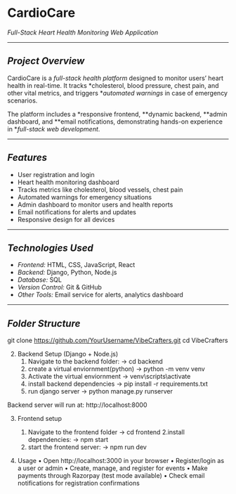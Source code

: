 # CardioCare

*Full-Stack Heart Health Monitoring Web Application*

---

## *Project Overview*
CardioCare is a *full-stack health platform* designed to monitor users’ heart health in real-time. It tracks *cholesterol, blood pressure, chest pain, and other vital metrics, and triggers **automated warnings* in case of emergency scenarios.  

The platform includes a *responsive frontend, **dynamic backend, **admin dashboard, and **email notifications, demonstrating hands-on experience in **full-stack web development*.

---

## *Features*
- User registration and login
- Heart health monitoring dashboard
- Tracks metrics like cholesterol, blood vessels, chest pain
- Automated warnings for emergency situations
- Admin dashboard to monitor users and health reports
- Email notifications for alerts and updates
- Responsive design for all devices

---

## *Technologies Used*
- *Frontend:* HTML, CSS, JavaScript, React  
- *Backend:* Django, Python, Node.js  
- *Database:* SQL  
- *Version Control:* Git & GitHub  
- *Other Tools:* Email service for alerts, analytics dashboard  

---

## *Folder Structure*

git clone https://github.com/YourUsername/VibeCrafters.git
cd VibeCrafters

2. Backend Setup (Django + Node.js)
	1.	Navigate to the backend folder:
        ->  cd backend
    2. create a virtual enviornment(python)
        -> python -m venv venv
    3. Activate the virtual enviornment
       -> venv\scripts\activate
    4. install backend dependencies
       -> pip install -r requirements.txt
    5. run django server
       -> python manage.py runserver

Backend server will run at: http://localhost:8000

 3. Frontend setup

    
	1.	Navigate to the frontend folder
       -> cd frontend
    2.install dependencies:
       -> npm start
    3. start the frontend server:
       -> npm run dev



4. Usage
	•	Open http://localhost:3000 in your browser
	•	Register/login as a user or admin
	•	Create, manage, and register for events
	•	Make payments through Razorpay (test mode available)
	•	Check email notifications for registration confirmations



